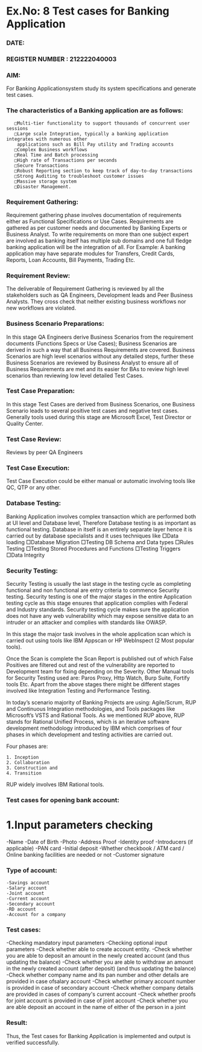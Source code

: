 # Ex.No: 8  Test cases for Banking Application

### DATE:                                                                            
### REGISTER NUMBER : 212222040003
### AIM: 
For Banking Applicationsystem study its system specifications and generate test cases.
### The characteristics of a Banking application are as follows: 
```
   □Multi-tier functionality to support thousands of concurrent user sessions
   □Large scale Integration, typically a banking application integrates with numerous other
    applications such as Bill Pay utility and Trading accounts
   □Complex Business workflows
   □Real Time and Batch processing
   □High rate of Transactions per seconds
   □Secure Transactions
   □Robust Reporting section to keep track of day-to-day transactions
   □Strong Auditing to troubleshoot customer issues
   □Massive storage system
   □Disaster Management.
```


### Requirement Gathering: 
Requirement gathering phase involves documentation of requirements either as Functional Specifications or Use Cases. Requirements are gathered as per customer needs and documented by Banking Experts or Business Analyst. To write requirements on more than one subject expert are involved as banking itself has multiple sub domains and one full fledge banking application will be the integration of all. For Example: A banking application may have separate modules for Transfers, Credit Cards, Reports, Loan Accounts, Bill Payments, Trading Etc.


### Requirement Review: 
The deliverable of Requirement Gathering is reviewed by all the stakeholders such as QA Engineers, Development leads and Peer Business Analysts. They cross check that neither existing business workflows nor new workflows are violated.


### Business Scenario Preparations: 
In this stage QA Engineers derive Business Scenarios from the requirement documents (Functions Specs or Use Cases); Business Scenarios are derived in such a way that all Business Requirements are covered. Business Scenarios are high level scenarios without any detailed steps, further these Business Scenarios are reviewed by Business Analyst to ensure all of Business Requirements are met and its easier for BAs to review high level scenarios than reviewing low level detailed Test Cases.




### Test Case Preparation: 
In this stage Test Cases are derived from Business Scenarios, one Business Scenario leads to several positive test cases and negative test cases. Generally tools used during this stage are Microsoft Excel, Test Director or Quality Center.

### Test Case Review: 
Reviews by peer QA Engineers

### Test Case Execution: 
Test Case Execution could be either manual or automatic involving tools like QC, QTP or any other.

### Database Testing: 
Banking Application involves complex transaction which are performed both at UI level and Database level, Therefore Database testing is as important as functional testing. Database in itself is an entirely separate layer hence it is carried out by database specialists and it uses techniques like
    □Data loading
    □Database Migration
    □Testing DB Schema and Data types
    □Rules Testing
    □Testing Stored Procedures and Functions
    □Testing Triggers
    □Data Integrity


### Security Testing: 
 Security Testing is usually the last stage in the testing cycle as completing functional and non functional are entry criteria to commence Security testing. Security testing is one of the major stages in the entire Application testing cycle as this stage ensures that application complies with Federal and Industry standards. Security testing cycle makes sure the application does not have any web vulnerability which may expose sensitive data to an intruder or an attacker and complies with standards like OWASP.

In this stage the major task involves in the whole application scan which is carried out using tools like IBM Appscan or HP WebInspect (2 Most popular tools).

Once the Scan is complete the Scan Report is published out of which False Positives are filtered out and rest of the vulnerability are reported to Development team for fixing depending on the Severity. Other Manual tools for Security Testing used are: Paros Proxy, Http Watch, Burp Suite, Fortify tools Etc. Apart from the above stages there might be different stages involved like Integration Testing and Performance Testing.

In today’s scenario majority of Banking Projects are using: Agile/Scrum, RUP and Continuous Integration methodologies, and Tools packages like Microsoft’s VSTS and Rational Tools. As we mentioned RUP above, RUP stands for Rational Unified Process, which is an iterative software development methodology introduced by IBM which comprises of four phases in which development and testing activities are carried out.

Four phases are:
    
    1. Inception
    2. Collaboration
    3. Construction and
    4. Transition

RUP widely involves IBM Rational tools.


### Test cases for opening bank account:
# 1.Input parameters checking
   -Name
   -Date of Birth
   -Photo
   -Address Proof
   -Identity proof
   -Introducers (if applicable)
   -PAN card
   -Initial deposit
   -Whether checkbook / ATM card / Online banking facilities are needed or not
   -Customer signature 
 

### Type of account: 

    -Savings account
    -Salary account
    -Joint account
    -Current account
    -Secondary account
    -RD account
    -Account for a company

### Test cases: 
   -Checking mandatory input parameters
   -Checking optional input parameters
   -Check whether able to create account entity.
   -Check whether you are able to deposit an amount in the newly created account (and thus updating       the balance)
   -Check whether you are able to withdraw an amount in the newly created account (after deposit)         (and thus updating the balance)
   -Check whether company name and its pan number and other details are provided in case ofsalary
    account
   -Check whether primary account number is provided in case of secondary account
   -Check whether company details are provided in cases of company's current account
   -Check whether proofs for joint account is provided in case of joint account
   -Check whether you are able deposit an account in the name of either of the person in a joint



### Result:
Thus, the Test cases for Banking Application is implemented and output is verified successfully. 
